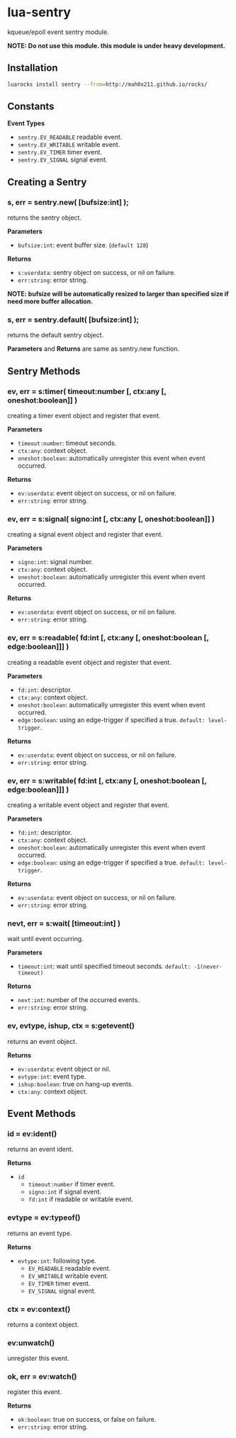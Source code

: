 lua-sentry
===

kqueue/epoll event sentry module.

**NOTE: Do not use this module. this module is under heavy development.**


## Installation

```sh
luarocks install sentry --from=http://mah0x211.github.io/rocks/
```

## Constants

**Event Types**

- `sentry.EV_READABLE` readable event.
- `sentry.EV_WRITABLE` writable event.
- `sentry.EV_TIMER` timer event.
- `sentry.EV_SIGNAL` signal event.


## Creating a Sentry

### s, err = sentry.new( [bufsize:int] );

returns the sentry object.


**Parameters**

- `bufsize:int`: event buffer size. (`default 128`)


**Returns**

- `s:userdata`: sentry object on success, or nil on failure.
- `err:string`: error string.


**NOTE: bufsize will be automatically resized to larger than specified size if need more buffer allocation.**


### s, err = sentry.default( [bufsize:int] );

returns the default sentry object.


**Parameters** and **Returns** are same as sentry.new function.



## Sentry Methods


### ev, err = s:timer( timeout:number [, ctx:any [, oneshot:boolean]] )

creating a timer event object and register that event.


**Parameters**

- `timeout:number`: timeout seconds.
- `ctx:any`: context object.
- `oneshot:boolean`: automatically unregister this event when event occurred.


**Returns**

- `ev:userdata`: event object on success, or nil on failure.
- `err:string`: error string.


### ev, err = s:signal( signo:int [, ctx:any [, oneshot:boolean]] )

creating a signal event object and register that event.


**Parameters**

- `signo:int`: signal number.
- `ctx:any`: context object.
- `oneshot:boolean`: automatically unregister this event when event occurred.


**Returns**

- `ev:userdata`: event object on success, or nil on failure.
- `err:string`: error string.


### ev, err = s:readable( fd:int [, ctx:any [, oneshot:boolean [, edge:boolean]]] )

creating a readable event object and register that event.


**Parameters**

- `fd:int`: descriptor.
- `ctx:any`: context object.
- `oneshot:boolean`: automatically unregister this event when event occurred.
- `edge:boolean`: using an edge-trigger if specified a true. `default: level-trigger`.


**Returns**

- `ev:userdata`: event object on success, or nil on failure.
- `err:string`: error string.


### ev, err = s:writable( fd:int [, ctx:any [, oneshot:boolean [, edge:boolean]]] )

creating a writable event object and register that event.


**Parameters**

- `fd:int`: descriptor.
- `ctx:any`: context object.
- `oneshot:boolean`: automatically unregister this event when event occurred.
- `edge:boolean`: using an edge-trigger if specified a true. `default: level-trigger`.


**Returns**

- `ev:userdata`: event object on success, or nil on failure.
- `err:string`: error string.


### nevt, err = s:wait( [timeout:int] )

wait until event occurring.


**Parameters**

- `timeout:int`: wait until specified timeout seconds. `default: -1(never-timeout)`


**Returns**

- `nevt:int`: number of the occurred events.
- `err:string`: error string.


### ev, evtype, ishup, ctx = s:getevent()

returns an event object.


**Returns**

- `ev:userdata`: event object or nil.
- `evtype:int`: event type.
- `ishup:boolean`: true on hang-up events.
- `ctx:any`: context object.


## Event Methods

### id = ev:ident()

returns an event ident.


**Returns**

- `id`
    - `timeout:number` if timer event.
    - `signo:int` if signal event.
    - `fd:int` if readable or writable event.


### evtype = ev:typeof()

returns an event type.


**Returns**

- `evtype:int`: following type.
    - `EV_READABLE` readable event.
    - `EV_WRITABLE` writable event.
    - `EV_TIMER` timer event.
    - `EV_SIGNAL` signal event.


### ctx = ev:context()

returns a context object.


### ev:unwatch()

unregister this event.


### ok, err = ev:watch()

register this event.


**Returns**

- `ok:boolean`: true on success, or false on failure.
- `err:string`: error string.

